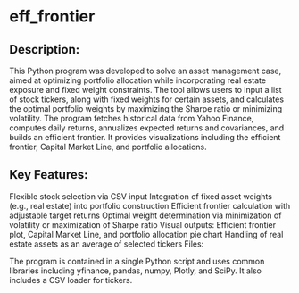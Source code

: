 # eff_frontier

## Description:

This Python program was developed to solve an asset management case, aimed at optimizing portfolio allocation while incorporating real estate exposure and fixed weight constraints. The tool allows users to input a list of stock tickers, along with fixed weights for certain assets, and calculates the optimal portfolio weights by maximizing the Sharpe ratio or minimizing volatility. The program fetches historical data from Yahoo Finance, computes daily returns, annualizes expected returns and covariances, and builds an efficient frontier. It provides visualizations including the efficient frontier, Capital Market Line, and portfolio allocations.

## Key Features:

Flexible stock selection via CSV input
Integration of fixed asset weights (e.g., real estate) into portfolio construction
Efficient frontier calculation with adjustable target returns
Optimal weight determination via minimization of volatility or maximization of Sharpe ratio
Visual outputs: Efficient frontier plot, Capital Market Line, and portfolio allocation pie chart
Handling of real estate assets as an average of selected tickers
Files:

The program is contained in a single Python script and uses common libraries including yfinance, pandas, numpy, Plotly, and SciPy. It also includes a CSV loader for tickers.
